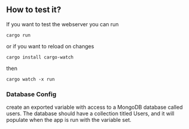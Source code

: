 ## How to test it?
If you want to test the webserver you can run
```shell
cargo run 
```
or if you want to reload on changes
```shell
cargo install cargo-watch
```
then
```shell
cargo watch -x run
```

### Database Config
create an exported variable with access to a MongoDB database called users.
The database should have a collection titled Users, and it will populate when
the app is run with the variable set.